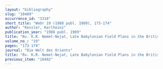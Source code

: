 ```yaml
---
layout: "bibliography"
slug: "10489"
occurrence_id: "3318"
short_title: "WeOr 19 (1988 publ. 1989), 173-174"
author: "Kessler, Karlheinz"
publication_year: "1988 publ. 1989"
title: "Rv. K.R. Nemet-Nejat, Late Babylonian Field Plans in the British Museum (SPSM 11, 1982)"
volume_no_: "19"
pages: "173-174"
journal: "Die Welt des Orients"
title: "Rv. K.R. Nemet-Nejat, Late Babylonian Field Plans in the British Museum (SPSM 11, 1982)"
previous_item: "10492"
---
```

